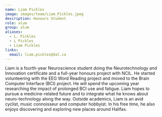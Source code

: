```yaml
---
name: Liam Pickles
image: images/team/Liam_Pickles.jpeg
description: Honours Student
role: alum
group: alum
aliases:
  - L. Pickles
  - L Pickles
  - Liam Pickles
links:
  email: liam.pickles@dal.ca
---
```


Liam is a fourth-year Neuroscience student doing the Neurotechnology and Innovation certificate and a full-year honours project with NCIL. He started volunteering with the EEG Word Reading project and moved to the Brain Computer Interface (BCI) project. He will spend the upcoming year researching the impact of prolonged BCI use and fatigue. Liam hopes to pursue a medicine-related future and to integrate what he knows about neuro-technology along the way. Outside academics, Liam is an avid cyclist, music connoisseur and computer hobbyist. In his free time, he also enjoys discovering and exploring new places around Halifax.